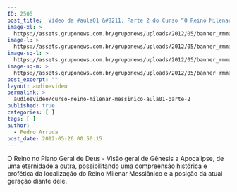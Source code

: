 ```yaml
---
ID: 2505
post_title: 'Vídeo da #aula01 &#8211; Parte 2 do Curso “O Reino Milenar Messiânico”'
image-xl: >
  https://assets.gruponews.com.br/gruponews/uploads/2012/05/banner_rmma1-prt2.jpg
image-l: >
  https://assets.gruponews.com.br/gruponews/uploads/2012/05/banner_rmma1-prt2.jpg
image-sq-l: >
  https://assets.gruponews.com.br/gruponews/uploads/2012/05/banner_rmma1-prt2.jpg
image-sq-m: >
  https://assets.gruponews.com.br/gruponews/uploads/2012/05/banner_rmma1-prt2-720x320.jpg
post_excerpt: ""
layout: audioevideo
permalink: >
  audioevideo/curso-reino-milenar-messinico-aula01-parte-2
published: true
categories: [ ]
tags: [ ]
author:
  - Pedro Arruda
post_date: 2012-05-26 00:50:15
---
```

O Reino no Plano Geral de Deus - Visão geral de Gênesis a Apocalipse, de uma eternidade a outra, possibilitando uma compreensão histórica e profética da localização do Reino Milenar Messiânico e a posição da atual geração diante dele.